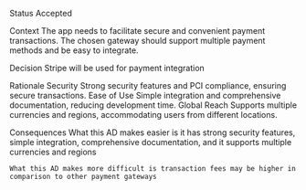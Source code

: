 Status
    Accepted

Context
    The app needs to facilitate secure and convenient payment transactions. The chosen gateway should support multiple payment methods and be easy to integrate.

Decision
    Stripe will be used for payment integration

Rationale
    Security
        Strong security features and PCI compliance, ensuring secure transactions.
    Ease of Use
        Simple integration and comprehensive documentation, reducing development time.
    Global Reach
        Supports multiple currencies and regions, accommodating users from different locations.

Consequences
    What this AD makes easier is it has strong security features, simple integration, comprehensive documentation, and it supports multiple currencies and regions

    What this AD makes more difficult is transaction fees may be higher in comparison to other payment gateways